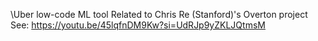 \Uber low-code ML tool
Related to Chris Re (Stanford)'s Overton project
See: https://youtu.be/45lqfnDM9Kw?si=UdRJp9yZKLJQtmsM